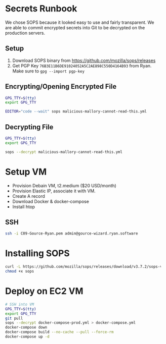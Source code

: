 # Secrets Runbook

We chose SOPS because it looked easy to use and fairly transparent. We are able to commit encrypted secrets into Git to be decrypted on the production servers.

## Setup

1. Download SOPS binary from https://github.com/mozilla/sops/releases
2. Get PGP Key `76B3E11B6DE91024052A5C2AE898C550D4164B93` from Ryan. Make sure to `gpg --import pgp-key`

## Encrypting/Opening Encrypted File

```bash
GPG_TTY=$(tty)
export GPG_TTY

EDITOR="code --wait" sops malicious-mallory-cannot-read-this.yml
```

## Decrypting File

```bash
GPG_TTY=$(tty)
export GPG_TTY

sops --decrypt malicious-mallory-cannot-read-this.yml
```

# Setup VM
- Provision Debain VM, t2.medium ($20 USD/month)
- Provision Elastic IP, associate it with VM.
- Create A record
- Download Docker & docker-compose
- Install htop

## SSH

```bash
ssh -i C09-Gource-Ryan.pem admin@gource-wizard.ryan.software 
```

# Installing SOPS

```bash
curl -L https://github.com/mozilla/sops/releases/download/v3.7.2/sops-v3.7.2.linux --output sops
chmod +x sops
```

# Deploy on EC2 VM

```bash
# SSH into VM
GPG_TTY=$(tty)
export GPG_TTY
git pull
sops --decrypt docker-compose-prod.yml > docker-compose.yml
docker-compose down
docker-compose build --no-cache --pull --force-rm
docker-compose up -d
```
